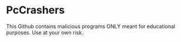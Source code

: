 # PcCrashers
This Github contains malicious programs ONLY meant for educational purposes.
Use at your own risk.
